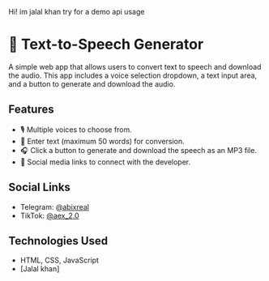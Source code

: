 Hi! im jalal khan
try for a demo api usage
# 🎤 Text-to-Speech Generator

A simple web app that allows users to convert text to speech and download the audio. This app includes a voice selection dropdown, a text input area, and a button to generate and download the audio.

## Features
- 🎙 Multiple voices to choose from.
- 💬 Enter text (maximum 50 words) for conversion.
- 🎧 Click a button to generate and download the speech as an MP3 file.
- 📱 Social media links to connect with the developer.

## Social Links
- Telegram: [@abixreal](https://t.me/@abixreal)
- TikTok: [@aex_2.0](https://www.tiktok.com/@aex_2.0)

## Technologies Used
- HTML, CSS, JavaScript
- [Jalal khan] 


